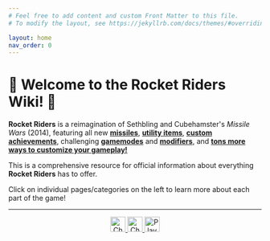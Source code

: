 ```yaml
---
# Feel free to add content and custom Front Matter to this file.
# To modify the layout, see https://jekyllrb.com/docs/themes/#overriding-theme-defaults

layout: home
nav_order: 0
---
```


# 🚀 **Welcome to the Rocket Riders Wiki!** 🚀

**Rocket Riders** is a reimagination of Sethbling and Cubehamster's *Missile Wars* (2014), featuring all new **[missiles](https://zeroniaserver.github.io/RocketRidersWiki/missiles)**, **[utility items](https://zeroniaserver.github.io/RocketRidersWiki/utilities)**, **[custom achievements](https://zeroniaserver.github.io/RocketRidersWiki/achievements)**, challenging **[gamemodes](https://zeroniaserver.github.io/RocketRidersWiki/gamemodes)** and **[modifiers](https://zeroniaserver.github.io/RocketRidersWiki/modification_room/modifiers)**, and **[tons more ways to customize your gameplay!](https://zeroniaserver.github.io/RocketRidersWiki/modification_room)**

This is a comprehensive resource for official information about everything **Rocket Riders** has to offer.

Click on individual pages/categories on the left to learn more about each part of the game!  

---

<div align="center">
    <a href="https://www.planetminecraft.com/project/rocket-riders/"><img style="text-decoration: none; border: 0; width: auto; max-width:100%; display: inline;" src="https://zeroniaserver.github.io/RocketRidersWiki/images/pmc_logo1.png" alt="Check us out on Planet Minecraft!" title="Check us out on Planet Minecraft!" width="null" height="30px" />
    </a>
    <a href="https://youtube.com/playlist?list=PLPke2IloqMPrpmS_RpVvR0-dRQ_0zRC1g"><img style="text-decoration: none; border: 0; width: auto; max-width:100%; display: inline;" src="https://zeroniaserver.github.io/RocketRidersWiki/images/rr_logo1.png" alt="Check out Rocket Riders showcase videos!" title="Check out Rocket Riders showcase videos!" width="null" height="30px" />
    </a>
    <a href="https://cubekrowd.net/"><img style="text-decoration: none; border: 0; width: auto; max-width:100%; display: inline;" src="https://zeroniaserver.github.io/RocketRidersWiki/images/cubekrowd_logo1.png" alt="Play Rocket Riders on CubeKrowd!" title="Play Rocket Riders on CubeKrowd!" width="null" height="30px" />
    </a>
</div>